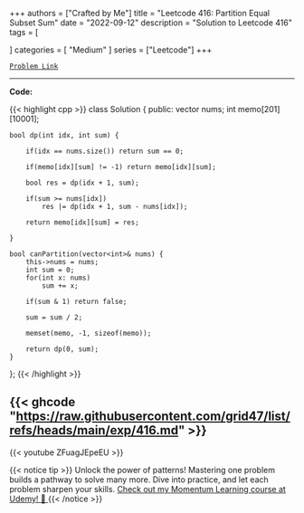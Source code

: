 
+++
authors = ["Crafted by Me"]
title = "Leetcode 416: Partition Equal Subset Sum"
date = "2022-09-12"
description = "Solution to Leetcode 416"
tags = [
    
]
categories = [
    "Medium"
]
series = ["Leetcode"]
+++



[`Problem Link`](https://leetcode.com/problems/partition-equal-subset-sum/description/)

---

**Code:**

{{< highlight cpp >}}
class Solution {
public:
    vector<int> nums;
    int memo[201][10001];
    
    bool dp(int idx, int sum) {
        
        if(idx == nums.size()) return sum == 0;
        
        if(memo[idx][sum] != -1) return memo[idx][sum];
        
        bool res = dp(idx + 1, sum);
        
        if(sum >= nums[idx])
            res |= dp(idx + 1, sum - nums[idx]);
        
        return memo[idx][sum] = res;
        
    }
    
    bool canPartition(vector<int>& nums) {
        this->nums = nums;
        int sum = 0;
        for(int x: nums)
            sum += x;
        
        if(sum & 1) return false;
        
        sum = sum / 2;
        
        memset(memo, -1, sizeof(memo));
        
        return dp(0, sum);
    }
};
{{< /highlight >}}

{{< ghcode "https://raw.githubusercontent.com/grid47/list/refs/heads/main/exp/416.md" >}}
---
{{< youtube ZFuagJEpeEU >}}

{{< notice tip >}}
Unlock the power of patterns! Mastering one problem builds a pathway to solve many more. Dive into practice, and let each problem sharpen your skills. [Check out my Momentum Learning course at Udemy! 🚀 ](https://www.udemy.com/course/algorithms-and-data-structures-in-cpp/)
{{< /notice >}}

